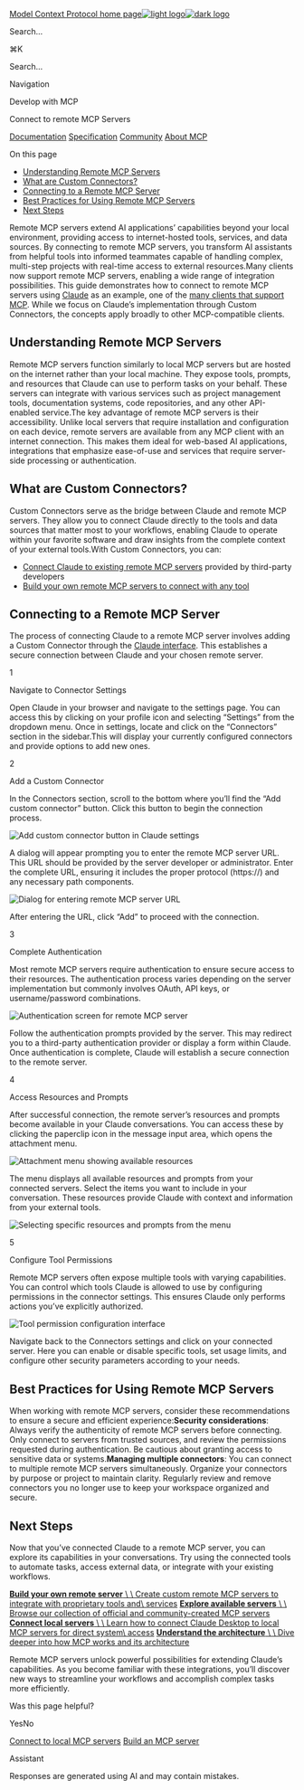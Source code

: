 [Model Context Protocol home page![light logo](https://mintcdn.com/mcp/4ZXF1PrDkEaJvXpn/logo/light.svg?fit=max&auto=format&n=4ZXF1PrDkEaJvXpn&q=85&s=4498cb8a57d574005f3dca62bdd49c95)![dark logo](https://mintcdn.com/mcp/4ZXF1PrDkEaJvXpn/logo/dark.svg?fit=max&auto=format&n=4ZXF1PrDkEaJvXpn&q=85&s=c0687c003f8f2cbdb24772ab4c8a522c)](https://modelcontextprotocol.io/)

Search...

⌘K

Search...

Navigation

Develop with MCP

Connect to remote MCP Servers

[Documentation](https://modelcontextprotocol.io/docs/getting-started/intro) [Specification](https://modelcontextprotocol.io/specification/2025-06-18) [Community](https://modelcontextprotocol.io/community/communication) [About MCP](https://modelcontextprotocol.io/about)

On this page

- [Understanding Remote MCP Servers](https://modelcontextprotocol.io/docs/develop/connect-remote-servers#understanding-remote-mcp-servers)
- [What are Custom Connectors?](https://modelcontextprotocol.io/docs/develop/connect-remote-servers#what-are-custom-connectors%3F)
- [Connecting to a Remote MCP Server](https://modelcontextprotocol.io/docs/develop/connect-remote-servers#connecting-to-a-remote-mcp-server)
- [Best Practices for Using Remote MCP Servers](https://modelcontextprotocol.io/docs/develop/connect-remote-servers#best-practices-for-using-remote-mcp-servers)
- [Next Steps](https://modelcontextprotocol.io/docs/develop/connect-remote-servers#next-steps)

Remote MCP servers extend AI applications’ capabilities beyond your local environment, providing access to internet-hosted tools, services, and data sources. By connecting to remote MCP servers, you transform AI assistants from helpful tools into informed teammates capable of handling complex, multi-step projects with real-time access to external resources.Many clients now support remote MCP servers, enabling a wide range of integration possibilities. This guide demonstrates how to connect to remote MCP servers using [Claude](https://claude.ai/) as an example, one of the [many clients that support MCP](https://modelcontextprotocol.io/clients). While we focus on Claude’s implementation through Custom Connectors, the concepts apply broadly to other MCP-compatible clients.

## [​](https://modelcontextprotocol.io/docs/develop/connect-remote-servers\#understanding-remote-mcp-servers) Understanding Remote MCP Servers

Remote MCP servers function similarly to local MCP servers but are hosted on the internet rather than your local machine. They expose tools, prompts, and resources that Claude can use to perform tasks on your behalf. These servers can integrate with various services such as project management tools, documentation systems, code repositories, and any other API-enabled service.The key advantage of remote MCP servers is their accessibility. Unlike local servers that require installation and configuration on each device, remote servers are available from any MCP client with an internet connection. This makes them ideal for web-based AI applications, integrations that emphasize ease-of-use and services that require server-side processing or authentication.

## [​](https://modelcontextprotocol.io/docs/develop/connect-remote-servers\#what-are-custom-connectors%3F) What are Custom Connectors?

Custom Connectors serve as the bridge between Claude and remote MCP servers. They allow you to connect Claude directly to the tools and data sources that matter most to your workflows, enabling Claude to operate within your favorite software and draw insights from the complete context of your external tools.With Custom Connectors, you can:

- [Connect Claude to existing remote MCP servers](https://support.anthropic.com/en/articles/11175166-getting-started-with-custom-connectors-using-remote-mcp) provided by third-party developers
- [Build your own remote MCP servers to connect with any tool](https://support.anthropic.com/en/articles/11503834-building-custom-connectors-via-remote-mcp-servers)

## [​](https://modelcontextprotocol.io/docs/develop/connect-remote-servers\#connecting-to-a-remote-mcp-server) Connecting to a Remote MCP Server

The process of connecting Claude to a remote MCP server involves adding a Custom Connector through the [Claude interface](https://claude.ai/). This establishes a secure connection between Claude and your chosen remote server.

1

Navigate to Connector Settings

Open Claude in your browser and navigate to the settings page. You can access this by clicking on your profile icon and selecting “Settings” from the dropdown menu. Once in settings, locate and click on the “Connectors” section in the sidebar.This will display your currently configured connectors and provide options to add new ones.

2

Add a Custom Connector

In the Connectors section, scroll to the bottom where you’ll find the “Add custom connector” button. Click this button to begin the connection process.

![Add custom connector button in Claude settings](https://mintcdn.com/mcp/4ZXF1PrDkEaJvXpn/images/quickstart-remote/1-add-connector.png?fit=max&auto=format&n=4ZXF1PrDkEaJvXpn&q=85&s=b5ae9b23164875bbaa3aff4c178cdc64)

A dialog will appear prompting you to enter the remote MCP server URL. This URL should be provided by the server developer or administrator. Enter the complete URL, ensuring it includes the proper protocol (https://) and any necessary path components.

![Dialog for entering remote MCP server URL](https://mintcdn.com/mcp/4ZXF1PrDkEaJvXpn/images/quickstart-remote/2-connect.png?fit=max&auto=format&n=4ZXF1PrDkEaJvXpn&q=85&s=0934f16d8e016cade8e560c8f89d011b)

After entering the URL, click “Add” to proceed with the connection.

3

Complete Authentication

Most remote MCP servers require authentication to ensure secure access to their resources. The authentication process varies depending on the server implementation but commonly involves OAuth, API keys, or username/password combinations.

![Authentication screen for remote MCP server](https://mintcdn.com/mcp/4ZXF1PrDkEaJvXpn/images/quickstart-remote/3-auth.png?fit=max&auto=format&n=4ZXF1PrDkEaJvXpn&q=85&s=89af6e1b85718637231388697cc7b015)

Follow the authentication prompts provided by the server. This may redirect you to a third-party authentication provider or display a form within Claude. Once authentication is complete, Claude will establish a secure connection to the remote server.

4

Access Resources and Prompts

After successful connection, the remote server’s resources and prompts become available in your Claude conversations. You can access these by clicking the paperclip icon in the message input area, which opens the attachment menu.

![Attachment menu showing available resources](https://mintcdn.com/mcp/4ZXF1PrDkEaJvXpn/images/quickstart-remote/4-select-resources-menu.png?fit=max&auto=format&n=4ZXF1PrDkEaJvXpn&q=85&s=ecc6234b0fe5625e24cc2b02b7893c67)

The menu displays all available resources and prompts from your connected servers. Select the items you want to include in your conversation. These resources provide Claude with context and information from your external tools.

![Selecting specific resources and prompts from the menu](https://mintcdn.com/mcp/4ZXF1PrDkEaJvXpn/images/quickstart-remote/5-select-prompts-resources.png?fit=max&auto=format&n=4ZXF1PrDkEaJvXpn&q=85&s=30c522540c7ff5abd8617d20b329eca2)

5

Configure Tool Permissions

Remote MCP servers often expose multiple tools with varying capabilities. You can control which tools Claude is allowed to use by configuring permissions in the connector settings. This ensures Claude only performs actions you’ve explicitly authorized.

![Tool permission configuration interface](https://mintcdn.com/mcp/4ZXF1PrDkEaJvXpn/images/quickstart-remote/6-configure-tools.png?fit=max&auto=format&n=4ZXF1PrDkEaJvXpn&q=85&s=1e55fd2f7da85150bfcf9dfbd7a31f44)

Navigate back to the Connectors settings and click on your connected server. Here you can enable or disable specific tools, set usage limits, and configure other security parameters according to your needs.

## [​](https://modelcontextprotocol.io/docs/develop/connect-remote-servers\#best-practices-for-using-remote-mcp-servers) Best Practices for Using Remote MCP Servers

When working with remote MCP servers, consider these recommendations to ensure a secure and efficient experience:**Security considerations**: Always verify the authenticity of remote MCP servers before connecting. Only connect to servers from trusted sources, and review the permissions requested during authentication. Be cautious about granting access to sensitive data or systems.**Managing multiple connectors**: You can connect to multiple remote MCP servers simultaneously. Organize your connectors by purpose or project to maintain clarity. Regularly review and remove connectors you no longer use to keep your workspace organized and secure.

## [​](https://modelcontextprotocol.io/docs/develop/connect-remote-servers\#next-steps) Next Steps

Now that you’ve connected Claude to a remote MCP server, you can explore its capabilities in your conversations. Try using the connected tools to automate tasks, access external data, or integrate with your existing workflows.

[**Build your own remote server** \\
\\
Create custom remote MCP servers to integrate with proprietary tools and\\
services](https://support.anthropic.com/en/articles/11503834-building-custom-connectors-via-remote-mcp-servers) [**Explore available servers** \\
\\
Browse our collection of official and community-created MCP servers](https://github.com/modelcontextprotocol/servers) [**Connect local servers** \\
\\
Learn how to connect Claude Desktop to local MCP servers for direct system\\
access](https://modelcontextprotocol.io/docs/develop/connect-local-servers) [**Understand the architecture** \\
\\
Dive deeper into how MCP works and its architecture](https://modelcontextprotocol.io/docs/learn/architecture)

Remote MCP servers unlock powerful possibilities for extending Claude’s capabilities. As you become familiar with these integrations, you’ll discover new ways to streamline your workflows and accomplish complex tasks more efficiently.

Was this page helpful?

YesNo

[Connect to local MCP servers](https://modelcontextprotocol.io/docs/develop/connect-local-servers) [Build an MCP server](https://modelcontextprotocol.io/docs/develop/build-server)

Assistant

Responses are generated using AI and may contain mistakes.